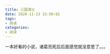 ```yaml
---
title: 三国演义
date: 2020-11-23 15:50:02
tags:
- 阅读
categories:
- 阅读
---
```


一本好看的小说，诸葛亮死后后面感觉就没意思了。。。
